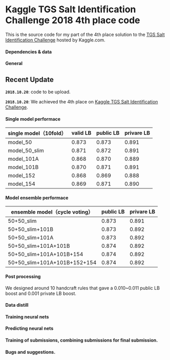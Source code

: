 # Kaggle TGS Salt Identification Challenge 2018 4th place code
This is the source code for my part of the 4th place solution to the [TGS Salt Identification Challenge](https://www.kaggle.com/c/data-science-bowl-2017/) hosted by Kaggle.com. 

#### Dependencies & data

#### General

## Recent Update

**`2018.10.20`**: code to be upload.

**`2018.10.20`**: We achieved the 4th place on  [Kaggle TGS Salt Identification Challenge](https://www.kaggle.com/c/data-science-bowl-2017/).


#### Single model performace
| single model（10fold）           |valid LB| public LB| privare LB|
| ---------------- | ---- | ---- | ---- |
|model_50|0.873|0.873|0.891   |
|model_50_slim|0.871|0.872|0.891|
|model_101A|0.868|0.870|0.889    |
|model_101B|0.870|0.871|0.891    |
|model_152|0.868|0.869| 0.888    |
|model_154|0.869|0.871| 0.890    |

#### Model ensemble performace
| ensemble model（cycle voting）|public LB| privare LB|
| ---------------- | ---- | ----|
|50+50_slim|0.873|0.891|
|50+50_slim+101B|0.873|0.892|
|50+50_slim+101A|0.873|0.892|
|50+50_slim+101A+101B|0.874|0.892|
|50+50_slim+101A+101B+154|0.874|0.892|
|50+50_slim+101A+101B+152+154|0.874|0.892|

#### Post processing
We designed around 10 handcraft rules that gave a 0.010~0.011 public LB boost and 0.001 private LB boost.

#### Data distill

#### Training neural nets

#### Predicting neural nets

#### Training of submissions, combining submissions for final  submission.

#### Bugs and suggestions.











